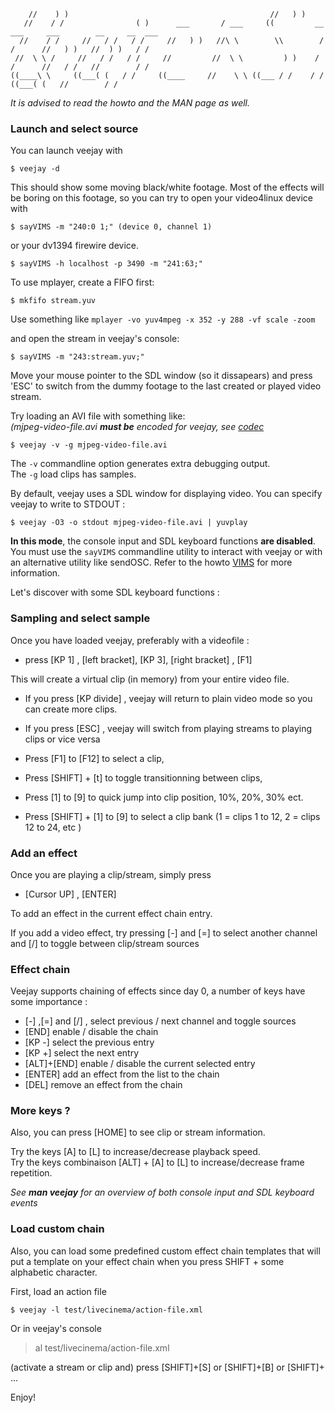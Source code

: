                                                                                                               
        //    ) )                                             //   ) )                                        
       //    / /                ( )      ___       / ___     ((         __  ___     ___        __     __  ___ 
      //    / /     //   / /   / /     //   ) )   //\ \        \\        / /      //   ) )   //  ) )   / /    
     //  \ \ /     //   / /   / /     //         //  \ \         ) )    / /      //   / /   //        / /     
    ((____\ \     ((___( (   / /     ((____     //    \ \ ((___ / /    / /      ((___( (   //        / /      


_It is advised to read the howto and the MAN page as well._

### Launch and select source
You can launch veejay with

    $ veejay -d

This should show some moving black/white footage. Most of the effects will be boring on this footage,
so you can try to open your video4linux device with

    $ sayVIMS -m "240:0 1;" (device 0, channel 1)

or your dv1394 firewire device.

    $ sayVIMS -h localhost -p 3490 -m "241:63;"


To use mplayer, create a FIFO first:

    $ mkfifo stream.yuv

Use something like `mplayer -vo yuv4mpeg -x 352 -y 288 -vf scale -zoom`

and open the stream in veejay's console:

    $ sayVIMS -m "243:stream.yuv;"

Move your mouse pointer to the SDL window (so it dissapears) and press 'ESC' to
switch from the dummy footage to the last created or played video stream. 

Try loading an AVI file with something like:  
_(mjpeg-video-file.avi __must be__ encoded for veejay, see [codec](./README.video-codec.md)_

    $ veejay -v -g mjpeg-video-file.avi

The `-v` commandline option generates extra debugging output.  
The `-g` load clips has samples.

By default, veejay uses a SDL window for displaying video. You can specify veejay to
write to STDOUT :

    $ veejay -O3 -o stdout mjpeg-video-file.avi | yuvplay

__In this mode__, the console input and SDL keyboard functions __are disabled__. You must use
the `sayVIMS` commandline utility to interact with veejay or with an alternative utility like sendOSC. Refer to the howto [VIMS](./VIMS.md) for more information.

Let's discover with some SDL keyboard functions :

### Sampling and select sample
Once you have loaded veejay, preferably with a videofile :

* press [KP 1] , [left bracket], [KP 3], [right bracket] , [F1]

This will create a virtual clip (in memory) from your entire video file.

* If you press [KP divide] , veejay will return to plain video mode so you can create more clips.
* If you press [ESC] , veejay will switch from playing streams to playing clips or vice versa

* Press [F1] to [F12] to select a clip,
* Press [SHIFT] + [t] to toggle transitionning between clips,
* Press [1] to [9] to quick jump into clip position, 10%, 20%, 30% ect.
* Press [SHIFT] + [1] to [9] to select a clip bank (1 = clips 1 to 12,  2 = clips 12 to 24, etc )

### Add an effect
Once you are playing a clip/stream, simply press

* [Cursor UP] , [ENTER]

To add an effect in the current effect chain entry.

If you add a video effect, try pressing [-] and [=] to select another channel and [/] to toggle between clip/stream sources


### Effect chain
Veejay supports chaining of effects since day 0, a number of keys have some importance :

* [-] ,[=] and [/] , select previous / next channel and toggle sources
* [END] enable / disable the chain
* [KP -] select the previous entry
* [KP +] select the next entry
* [ALT]+[END] enable / disable the current selected entry
* [ENTER] add an effect from the list to the chain
* [DEL] remove an effect from the chain

### More keys ?
Also, you can press [HOME] to see clip or stream information.

Try the keys [A] to [L] to increase/decrease playback speed.  
Try the keys combinaison [ALT] + [A] to [L] to increase/decrease frame repetition.

_See __man veejay__ for an overview of both console input and SDL keyboard events_

### Load custom chain
Also, you can load some predefined custom effect chain templates that will put a
template on your effect chain when you press SHIFT + some alphabetic character.

First, load an action file

    $ veejay -l test/livecinema/action-file.xml

Or in veejay's console

> al test/livecinema/action-file.xml

(activate a stream or clip and) press [SHIFT]+[S] or [SHIFT]+[B] or [SHIFT]+ ...


 Enjoy!
